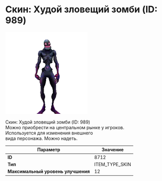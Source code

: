 # Скин: Худой зловещий зомби (ID: 989)

![Item Image](../img/8712.webp?raw=true)

Скин: Худой зловещий зомби (ID: 989)<br>Можно приобрести на центральном рынке у игроков.<br>Используется для изменения внешнего<br>вида персонажа. Можно надеть.


| Параметр | Значение |
|----------|----------|
| **ID** | 8712 |
| **Тип** | ITEM_TYPE_SKIN |
| **Максимальный уровень улучшения** | 12 |

